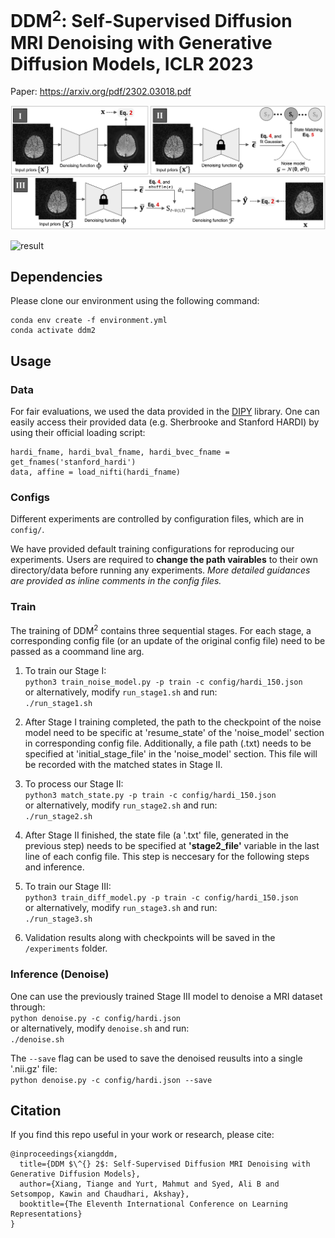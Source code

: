 # DDM<sup>2</sup>: Self-Supervised Diffusion MRI Denoising with Generative Diffusion Models, ICLR 2023

Paper: https://arxiv.org/pdf/2302.03018.pdf

![framework](./assets/framework.png)

![result](./assets/gslider_0.gif)

## Dependencies

Please clone our environment using the following command:

```
conda env create -f environment.yml  
conda activate ddm2
```

## Usage

### Data

For fair evaluations, we used the data provided in the [DIPY](https://dipy.org/) library. One can easily access their provided data (e.g. Sherbrooke and Stanford HARDI) by using their official loading script:  

```python3
hardi_fname, hardi_bval_fname, hardi_bvec_fname = get_fnames('stanford_hardi')
data, affine = load_nifti(hardi_fname)
```

### Configs

Different experiments are controlled by configuration files, which are in ```config/```. 

We have provided default training configurations for reproducing our experiments. Users are required to **change the path vairables** to their own directory/data before running any experiments. *More detailed guidances are provided as inline comments in the config files.*

### Train

The training of DDM<sup>2</sup> contains three sequential stages. For each stage, a corresponding config file (or an update of the original config file) need to be passed as a coommand line arg.

1. To train our Stage I:  
```python3 train_noise_model.py -p train -c config/hardi_150.json```  
or alternatively, modify ```run_stage1.sh``` and run:  
```./run_stage1.sh```  

2. After Stage I training completed, the path to the checkpoint of the noise model need to be specific at 'resume_state' of the 'noise_model' section in corresponding config file. Additionally, a file path (.txt) needs to be specified at 'initial_stage_file' in the 'noise_model' section. This file will be recorded with the matched states in Stage II.  

3. To process our Stage II:  
```python3 match_state.py -p train -c config/hardi_150.json```  
or alternatively, modify ```run_stage2.sh``` and run:  
```./run_stage2.sh```  

4. After Stage II finished, the state file (a '.txt' file, generated in the previous step) needs to be specified at **'stage2_file'** variable in the last line of each config file. This step is neccesary for the following steps and inference.

5. To train our Stage III:  
```python3 train_diff_model.py -p train -c config/hardi_150.json```  
or alternatively, modify ```run_stage3.sh``` and run:  
```./run_stage3.sh```  

6. Validation results along with checkpoints will be saved in the ```/experiments``` folder.


### Inference (Denoise)

One can use the previously trained Stage III model to denoise a MRI dataset through:  
```python denoise.py -c config/hardi.json```  
or alternatively, modify ```denoise.sh``` and run:  
```./denoise.sh```   

The ```--save``` flag can be used to save the denoised reusults into a single '.nii.gz' file:  
```python denoise.py -c config/hardi.json --save```

## Citation  

If you find this repo useful in your work or research, please cite:  

```
@inproceedings{xiangddm,
  title={DDM $\^{} 2$: Self-Supervised Diffusion MRI Denoising with Generative Diffusion Models},
  author={Xiang, Tiange and Yurt, Mahmut and Syed, Ali B and Setsompop, Kawin and Chaudhari, Akshay},
  booktitle={The Eleventh International Conference on Learning Representations}
}
```
